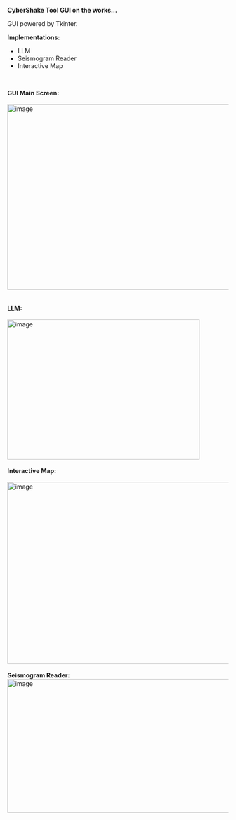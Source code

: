 **CyberShake Tool GUI on the works...**

GUI powered by Tkinter. 
<br>

**Implementations:**
  - LLM
  - Seismogram Reader
  - Interactive Map
<br> 


**GUI Main Screen:**
<br><br>
<img width="508" height="423" alt="image" src="https://github.com/user-attachments/assets/4443b030-298e-4803-b039-15d82f443e4a" />\
<br><br>
**LLM:**
<br><br>
<img width="438" height="319" alt="image" src="https://github.com/user-attachments/assets/46b1e776-428b-43f1-a28a-9b122fd076ea" />
<br><br>
**Interactive Map:**
<br><br>
<img width="554" height="415" alt="image" src="https://github.com/user-attachments/assets/3844c399-1809-4e17-9735-b236af2d671a" />
<br><br>
**Seismogram Reader:**
<img width="640" height="305" alt="image" src="https://github.com/user-attachments/assets/813cf18b-53cd-4fb5-8032-b11dcc080972" />









